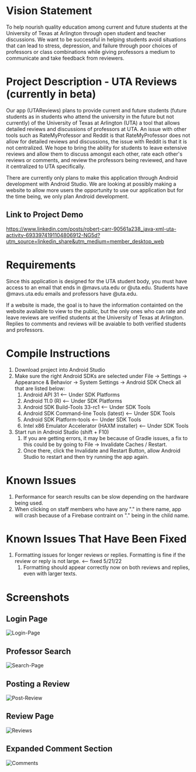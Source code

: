 # Vision Statement
To help nourish quality education among current and future students at the University of Texas at Arlington through open student and teacher discussions. We want to be successful in helping students avoid situations that can lead to stress, depression, and failure through poor choices of professors or class combinations while giving professors a medium to communicate and take feedback from reviewers.

# Project Description - UTA Reviews (currently in beta)
Our app (UTAReviews) plans to provide current and future students (future students as in students who attend the university in the future but not currently) of the University of Texas at Arlington (UTA) a tool that allows detailed reviews and discussions of professors at UTA. An issue with other tools such as RateMyProfessor and Reddit is that RateMyProfessor does not allow for detailed reviews and discussions, the issue with Reddit is that it is not centralized. We hope to bring the ability for students to leave extensive reviews and allow them to discuss amongst each other, rate each other's reviews or comments, and review the professors being reviewed, and have it centralized to UTA specifically.

There are currently only plans to make this application through Android development with Android Studio. We are looking at possibly making a website to allow more users the opportunity to use our application but for the time being, we only plan Android development.

## Link to Project Demo
https://www.linkedin.com/posts/robert-carr-90561a238_java-xml-uta-activity-6933974191104806912-NG5d?utm_source=linkedin_share&utm_medium=member_desktop_web

# Requirements
Since this application is designed for the UTA student body, you must have access to an email that ends in @mavs.uta.edu or @uta.edu. Students have @mavs.uta.edu emails and professors have @uta.edu.

If a website is made, the goal is to have the information containted on the website available to view to the public, but the only ones who can rate and leave reviews are verified students at the University of Texas at Arlington. Replies to comments and reviews will be avaiable to both verified students and professors.

# Compile Instructions
1. Download project into Android Studio
2. Make sure the right Android SDKs are selected under File -> Settings -> Appearance & Behavior -> System Settings -> Android SDK
   Check all that are listed below:
   1. Android API 31                                  <-- Under SDK Platforms
   2. Android 11.0 (R)                                <-- Under SDK Platforms
   3. Android SDK Build-Tools 33-rc1                  <-- Under SDK Tools
   4. Android SDK Command-line Tools (latest)         <-- Under SDK Tools
   5. Android SDK Platform-tools                      <-- Under SDK Tools
   6. Intel x86 Emulator Accelerator (HAXM installer) <-- Under SDK Tools
3. Start run in Android Studio (shift + F10)
   1. If you are getting errors, it may be because of Gradle issues, a fix to this could be by going to File -> Invalidate Caches / Restart.
   2. Once there, click the Invalidate and Restart Button, allow Android Studio to restart and then try running the app again.

# Known Issues
1. Performance for search results can be slow depending on the hardware being used.
2. When clicking on staff members who have any "." in there name, app will crash because of a Firebase contraint on "." being in the child name.

# Known Issues That Have Been Fixed
1. Formatting issues for longer reviews or replies. Formatting is fine if the review or reply is not large. <-- fixed 5/21/22
   1. Formatting should appear correctly now on both reviews and replies, even with larger texts.

# Screenshots
## Login Page
<img src="https://i.ibb.co/D8W8M7g/Login-Page.png" alt="Login-Page" border="0">

## Professor Search
<img src="https://i.ibb.co/7ggSRQf/Search-Page.png" alt="Search-Page" border="0">

## Posting a Review
<img src="https://i.ibb.co/L0Q7Q1P/Post-Review.png" alt="Post-Review" border="0">

## Review Page
<img src="https://i.ibb.co/0Q2fH8z/Reviews.png" alt="Reviews" border="0">

## Expanded Comment Section
<img src="https://i.ibb.co/80Lc9nC/Comments.png" alt="Comments" border="0">

